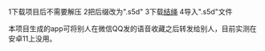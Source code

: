 1下载项目后不需要解压
2把后缀改为".s5d"
3下载[结绳](https://zhongcheng.lanzoue.com/iPzxH1100brg)
4导入".s5d"文件

本项目生成的app可将别人在微信QQ发的语音收藏之后转发给别人，目前实测在安卓11上没用。